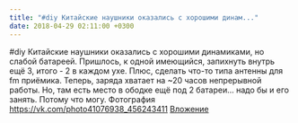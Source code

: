 ```yaml
---
title: "#diy Китайские наушники оказались с хорошими динам..."
date: 2018-04-29 02:11:00 +0300
---
```


#diy Китайские наушники оказались с хорошими динамиками, но слабой батареей. Пришлось, к одной имеющийся, запихнуть внутрь ещё 3, итого - 2 в каждом ухе. Плюс, сделать что-то типа антенны для fm приёмика. Теперь, заряда хватает на ~20 часов непрерывной работы. Но, там есть место в ободке ещё под 2 батареи... надо бы и его занять. Потому что могу.
Фотография
<a class="vk-attach" href="https://vk.com/photo41076938_456243411">https://vk.com/photo41076938_456243411</a>
<a class="vk-attach" href="https://vk.com/photo41076938_456243411">Вложение</a>
